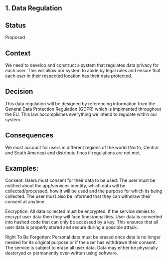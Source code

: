 ## 1. Data Regulation


## Status

Proposed

## Context

We need to develop and construct a system that regulates data privacy for each user. This will allow our system to abide by legal rules and ensure that each user in their respected location has their data protected.  

## Decision

This data regulation will be designed by referencing information from the General Data Protection Regulation (GDPR) which is implmented throughout the EU. This law accomplishes everything we intend to regulate within our system. 

## Consequences

We must account for users in different regions of the world (North, Central and South America) and distribute fines if regulations are not met. 

## Examples:
Consent: Users must consent for their data to be used. The user must be notified about the app/services identity, which data will be collected/processed, how it will be used and the purpose for which its being collected. The user must also be informed that they can withdraw their consent at anytime. 

Encryption: All data collected must be encrypted, if the service denies to encrypt user data then they will face fines/penalities. User data is converted into hashed code that can only be accessed by a key. This ensures that all user data is properly stored and secure during a possible attack. 


Right To Be Forgotten: Personal data must be erased once data is no longer needed for its original purpose or if the user has withdrawn their consent. The service is subject to erase all user data. Data may either be physically destoryed or permanently over-written using software. 


